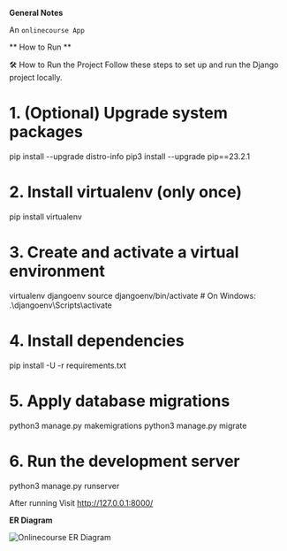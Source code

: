 
**General Notes**

An `onlinecourse App`

** How to Run **

🛠️ How to Run the Project
Follow these steps to set up and run the Django project locally.

# 1. (Optional) Upgrade system packages
pip install --upgrade distro-info
pip3 install --upgrade pip==23.2.1

# 2. Install virtualenv (only once)
pip install virtualenv

# 3. Create and activate a virtual environment
virtualenv djangoenv
source djangoenv/bin/activate  # On Windows: .\djangoenv\Scripts\activate

# 4. Install dependencies
pip install -U -r requirements.txt

# 5. Apply database migrations
python3 manage.py makemigrations
python3 manage.py migrate

# 6. Run the development server
python3 manage.py runserver

After running Visit
http://127.0.0.1:8000/



**ER Diagram**


![Onlinecourse ER Diagram](https://github.com/ibm-developer-skills-network/final-cloud-app-with-database/blob/master/static/media/course_images/onlinecourse_app_er.png)
